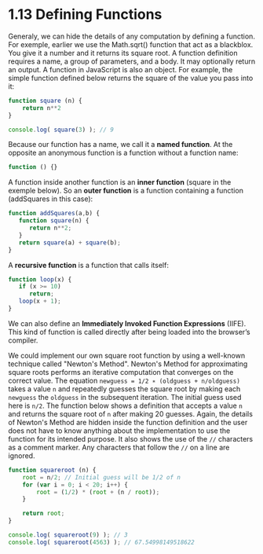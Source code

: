 # 1.13 Defining Functions

Generaly, we can hide the details of any computation by defining a function. For exemple, earlier we use the Math.sqrt\(\) function that act as a blackblox. You give it a number and it returns its square root. A function definition requires a name, a group of parameters, and a body. It may optionally return an output. A function in JavaScript is also an object. For example, the simple function defined below returns the square of the value you pass into it:

```js
function square (n) {
    return n**2
}

console.log( square(3) ); // 9
```

Because our function has a name, we call it a **named function**. At the opposite an anonymous function is a function without a function name:

```js
function () {}
```

A function inside another function is an **inner function** \(square in the exemple below\). So an **outer function** is a function containing a function \(addSquares in this case\):

```js
function addSquares(a,b) {
   function square(n) {
      return n**2;
   }
   return square(a) + square(b);
}
```

A **recursive function** is a function that calls itself:

```js
function loop(x) {
   if (x >= 10)
      return;
   loop(x + 1);
}
```

We can also define an **Immediately Invoked Function Expressions** \(IIFE\). This kind of function is called directly after being loaded into the browser’s compiler.

We could implement our own square root function by using a well-known technique called "Newton's Method". Newton's Method for approximating square roots performs an iterative computation that converges on the correct value. The equation `newguess = 1/2 ∗ (oldguess + n/oldguess)` takes a value `n` and repeatedly guesses the square root by making each `newguess` the `oldguess` in the subsequent iteration. The initial guess used here is `n/2`. The function below shows a definition that accepts a value `n` and returns the square root of `n` after making 20 guesses. Again, the details of Newton's Method are hidden inside the function definition and the user does not have to know anything about the implementation to use the function for its intended purpose. It also shows the use of the `//` characters as a comment marker. Any characters that follow the `//` on a line are ignored.

```js
function squareroot (n) {
    root = n/2; // Initial guess will be 1/2 of n
    for (var i = 0; i < 20; i++) {
        root = (1/2) * (root + (n / root));
    }

    return root;
}

console.log( squareroot(9) ); // 3
console.log( squareroot(4563) ); // 67.54998149518622
```



